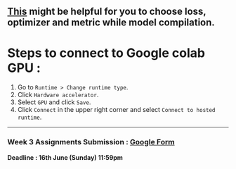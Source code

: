 ## [This](https://chatgpt.com/share/b36661e1-4260-4325-83ab-562057644411) might be helpful for you to choose loss, optimizer and metric while model compilation.
# Steps to connect to Google colab GPU :

1. Go to `Runtime > Change runtime type`.
1. Click `Hardware accelerator`.
1. Select `GPU` and click `Save`.
1. Click `Connect` in the upper right corner and select `Connect to hosted runtime`.
____________________________________________________________________________________________________
### Week 3 Assignments Submission : [Google Form](https://docs.google.com/forms/d/e/1FAIpQLSc67SzZ-xju8YrItb7mbIxQyLQ0cCOz4skcNoz9O_7V7BBEhQ/viewform?usp=sf_link)
**Deadline : 16th June (Sunday) 11:59pm**
